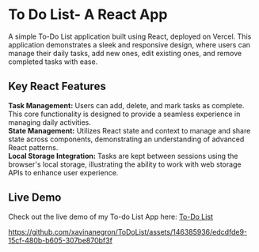 # To Do List- A React App

A simple To-Do List application built using React, deployed on Vercel. This application demonstrates a sleek and responsive design, where users can manage their daily tasks, add new ones, edit existing ones, and remove completed tasks with ease.

## Key React Features

**Task Management:** Users can add, delete, and mark tasks as complete. This core functionality is designed to provide a seamless experience in managing daily activities. <br>
**State Management:** Utilizes React state and context to manage and share state across components, demonstrating an understanding of advanced React patterns. <br>
**Local Storage Integration:** Tasks are kept between sessions using the browser's local storage, illustrating the ability to work with web storage APIs to enhance user experience. <br>

## Live Demo
Check out the live demo of my To-do List App here: [To-Do List](https://to-do-list-app-delta-two.vercel.app/)

https://github.com/xavinanegron/ToDoList/assets/146385936/edcdfde9-15cf-480b-b605-307be870bf3f

